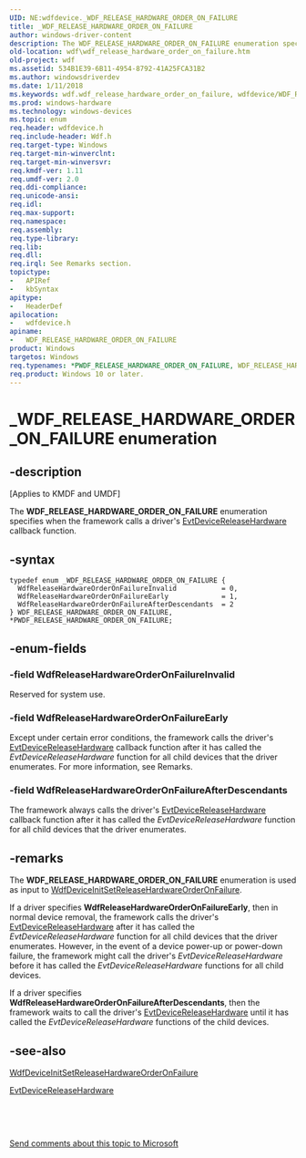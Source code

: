 ```yaml
---
UID: NE:wdfdevice._WDF_RELEASE_HARDWARE_ORDER_ON_FAILURE
title: _WDF_RELEASE_HARDWARE_ORDER_ON_FAILURE
author: windows-driver-content
description: The WDF_RELEASE_HARDWARE_ORDER_ON_FAILURE enumeration specifies when the framework calls a driver's EvtDeviceReleaseHardware callback function.
old-location: wdf\wdf_release_hardware_order_on_failure.htm
old-project: wdf
ms.assetid: 534B1E39-6B11-4954-8792-41A25FCA31B2
ms.author: windowsdriverdev
ms.date: 1/11/2018
ms.keywords: wdf.wdf_release_hardware_order_on_failure, wdfdevice/WDF_RELEASE_HARDWARE_ORDER_ON_FAILURE, PWDF_RELEASE_HARDWARE_ORDER_ON_FAILURE, WDF_RELEASE_HARDWARE_ORDER_ON_FAILURE, kmdf.wdf_release_hardware_order_on_failure, wdfdevice/WdfReleaseHardwareOrderOnFailureInvalid, wdfdevice/WdfReleaseHardwareOrderOnFailureAfterDescendants, WdfReleaseHardwareOrderOnFailureInvalid, wdfdevice/WdfReleaseHardwareOrderOnFailureEarly, *PWDF_RELEASE_HARDWARE_ORDER_ON_FAILURE, WdfReleaseHardwareOrderOnFailureEarly, _WDF_RELEASE_HARDWARE_ORDER_ON_FAILURE, PWDF_RELEASE_HARDWARE_ORDER_ON_FAILURE enumeration pointer, wdfdevice/PWDF_RELEASE_HARDWARE_ORDER_ON_FAILURE, WdfReleaseHardwareOrderOnFailureAfterDescendants, WDF_RELEASE_HARDWARE_ORDER_ON_FAILURE enumeration
ms.prod: windows-hardware
ms.technology: windows-devices
ms.topic: enum
req.header: wdfdevice.h
req.include-header: Wdf.h
req.target-type: Windows
req.target-min-winverclnt: 
req.target-min-winversvr: 
req.kmdf-ver: 1.11
req.umdf-ver: 2.0
req.ddi-compliance: 
req.unicode-ansi: 
req.idl: 
req.max-support: 
req.namespace: 
req.assembly: 
req.type-library: 
req.lib: 
req.dll: 
req.irql: See Remarks section.
topictype: 
-	APIRef
-	kbSyntax
apitype: 
-	HeaderDef
apilocation: 
-	wdfdevice.h
apiname: 
-	WDF_RELEASE_HARDWARE_ORDER_ON_FAILURE
product: Windows
targetos: Windows
req.typenames: *PWDF_RELEASE_HARDWARE_ORDER_ON_FAILURE, WDF_RELEASE_HARDWARE_ORDER_ON_FAILURE
req.product: Windows 10 or later.
---
```


# _WDF_RELEASE_HARDWARE_ORDER_ON_FAILURE enumeration


## -description


<p class="CCE_Message">[Applies to KMDF and UMDF]


   The <b>WDF_RELEASE_HARDWARE_ORDER_ON_FAILURE</b> enumeration specifies when the framework calls a driver's <a href="..\wdfdevice\nc-wdfdevice-evt_wdf_device_release_hardware.md">EvtDeviceReleaseHardware</a> callback function.


## -syntax


````
typedef enum _WDF_RELEASE_HARDWARE_ORDER_ON_FAILURE { 
  WdfReleaseHardwareOrderOnFailureInvalid           = 0,
  WdfReleaseHardwareOrderOnFailureEarly             = 1,
  WdfReleaseHardwareOrderOnFailureAfterDescendants  = 2
} WDF_RELEASE_HARDWARE_ORDER_ON_FAILURE, *PWDF_RELEASE_HARDWARE_ORDER_ON_FAILURE;
````


## -enum-fields




### -field WdfReleaseHardwareOrderOnFailureInvalid

Reserved for system use.


### -field WdfReleaseHardwareOrderOnFailureEarly

Except under certain error conditions, the framework calls the driver's <a href="..\wdfdevice\nc-wdfdevice-evt_wdf_device_release_hardware.md">EvtDeviceReleaseHardware</a> callback function after it has called the <i>EvtDeviceReleaseHardware</i> function for all child devices that the driver enumerates. For more information, see Remarks.


### -field WdfReleaseHardwareOrderOnFailureAfterDescendants

The framework always calls the driver's <a href="..\wdfdevice\nc-wdfdevice-evt_wdf_device_release_hardware.md">EvtDeviceReleaseHardware</a> callback function after it has called the <i>EvtDeviceReleaseHardware</i> function for all child devices that the driver enumerates.


## -remarks


The <b>WDF_RELEASE_HARDWARE_ORDER_ON_FAILURE</b> enumeration is used as input to  <a href="..\wdfdevice\nf-wdfdevice-wdfdeviceinitsetreleasehardwareorderonfailure.md">WdfDeviceInitSetReleaseHardwareOrderOnFailure</a>.

If a driver specifies <b>WdfReleaseHardwareOrderOnFailureEarly</b>, then in normal device removal, the framework calls the driver's <a href="..\wdfdevice\nc-wdfdevice-evt_wdf_device_release_hardware.md">EvtDeviceReleaseHardware</a> after it has called the <i>EvtDeviceReleaseHardware</i> function for all child devices that the driver enumerates. However, in the event of a device power-up or power-down failure, the framework might call the  driver's <i>EvtDeviceReleaseHardware</i> before it has called the <i>EvtDeviceReleaseHardware</i> functions for all child devices.

If a driver specifies <b>WdfReleaseHardwareOrderOnFailureAfterDescendants</b>, then the framework waits to  call the driver's <a href="..\wdfdevice\nc-wdfdevice-evt_wdf_device_release_hardware.md">EvtDeviceReleaseHardware</a> until it has called the <i>EvtDeviceReleaseHardware</i> functions of the child devices.



## -see-also

<a href="..\wdfdevice\nf-wdfdevice-wdfdeviceinitsetreleasehardwareorderonfailure.md">WdfDeviceInitSetReleaseHardwareOrderOnFailure</a>

<a href="..\wdfdevice\nc-wdfdevice-evt_wdf_device_release_hardware.md">EvtDeviceReleaseHardware</a>

 

 

<a href="mailto:wsddocfb@microsoft.com?subject=Documentation%20feedback [wdf\wdf]:%20WDF_RELEASE_HARDWARE_ORDER_ON_FAILURE enumeration%20 RELEASE:%20(1/11/2018)&amp;body=%0A%0APRIVACY STATEMENT%0A%0AWe use your feedback to improve the documentation. We don't use your email address for any other purpose, and we'll remove your email address from our system after the issue that you're reporting is fixed. While we're working to fix this issue, we might send you an email message to ask for more info. Later, we might also send you an email message to let you know that we've addressed your feedback.%0A%0AFor more info about Microsoft's privacy policy, see http://privacy.microsoft.com/en-us/default.aspx." title="Send comments about this topic to Microsoft">Send comments about this topic to Microsoft</a>

